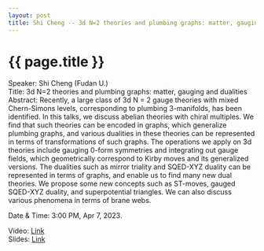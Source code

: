 ```yaml
---
layout: post
title: Shi Cheng -- 3d N=2 theories and plumbing graphs: matter, gauging and dualities
---
```


{{ page.title }}
================

Speaker: Shi Cheng (Fudan U.)  
Title:  3d N=2 theories and plumbing graphs: matter, gauging and dualities  
Abstract: Recently, a large class of 3d N = 2 gauge theories with mixed Chern-Simons levels, corresponding to plumbing 3-manifolds, has been identified. In this talks, we discuss abelian theories with chiral multiples. We find that such theories can be encoded in graphs, which generalize plumbing graphs, and various dualities in these theories can be represented in terms of transformations of such graphs. The operations we apply on 3d theories include gauging 0-form symmetries and integrating out gauge fields, which geometrically correspond to Kirby moves and its generalized versions. The dualities such as mirror triality and SQED-XYZ duality can be represented in terms of graphs, and enable us to find many new dual theories. We propose some new concepts such as ST-moves, gauged SQED-XYZ duality, and superpotential triangles. We can also discuss various phenomena in terms of brane webs.     

Date & Time: 3:00 PM, Apr 7, 2023.  

Video: [Link](https://www.bilibili.com/video/BV1Fg4y137ie/?share_source=copy_web)  
Slides: [Link](http://jointhepth.github.io/files/2023-4-7-Shi-Cheng.pdf)